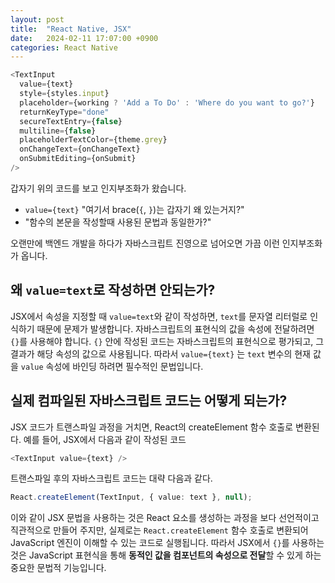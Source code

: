 ```yaml
---
layout: post
title:  "React Native, JSX"
date:   2024-02-11 17:07:00 +0900
categories: React Native
---
```


```typescript
<TextInput
  value={text}
  style={styles.input}
  placeholder={working ? 'Add a To Do' : 'Where do you want to go?'}
  returnKeyType="done"
  secureTextEntry={false}
  multiline={false}
  placeholderTextColor={theme.grey}
  onChangeText={onChangeText}
  onSubmitEditing={onSubmit}
/>
```

갑자기 위의 코드를 보고 인지부조화가 왔습니다.

- `value={text}` "여기서 brace(`{`, `}`)는 갑자기 왜 있는거지?"
- "함수의 본문을 작성할때 사용된 문법과 동일한가?" 

오랜만에 백엔드 개발을 하다가 자바스크립트 진영으로 넘어오면 가끔 이런 인지부조화가 옵니다.

## 왜 `value=text`로 작성하면 안되는가?

JSX에서 속성을 지정할 때 `value=text`와 같이 작성하면, `text`를 문자열 리터럴로 인식하기 때문에 문제가 발생합니다. 자바스크립트의 표현식의 값을 속성에 전달하려면 `{}`를 사용해야 합니다. `{}` 안에 작성된 코드는 자바스크립트의 표현식으로 평가되고, 그 결과가 해당 속성의 값으로 사용됩니다. 따라서 `value={text}` 는 `text` 변수의 현재 값을 `value` 속성에 바인딩 하려면 필수적인 문법입니다.

## 실제 컴파일된 자바스크립트 코드는 어떻게 되는가?

JSX 코드가 트랜스파일 과정을 거치면, React의 createElement 함수 호출로 변환된다. 예를 들어, JSX에서 다음과 같이 작성된 코드

```typescript
<TextInput value={text} />
```

트랜스파일 후의 자바스크립트 코드는 대략 다음과 같다.

```typescript
React.createElement(TextInput, { value: text }, null);
```

이와 같이 JSX 문법을 사용하는 것은 React 요소를 생성하는 과정을 보다 선언적이고 직관적으로 만들어 주지만, 실제로는 `React.createElement` 함수 호출로 변환되어 JavaScript 엔진이 이해할 수 있는 코드로 실행됩니다. 따라서 JSX에서 `{}`를 사용하는 것은 JavaScript 표현식을 통해 **동적인 값을 컴포넌트의 속성으로 전달**할 수 있게 하는 중요한 문법적 기능입니다.
